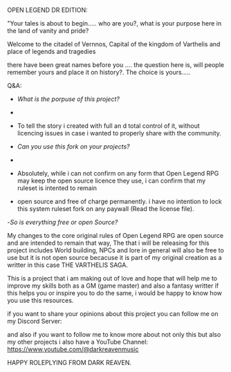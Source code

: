 
OPEN LEGEND DR EDITION:


"Your tales is about to begin.....
who are you?, what is your purpose here in the land of vanity and pride?

Welcome to the citadel of Vernnos, Capital of the kingdom of Varthelis
and place of legends and tragedies 

there have been great names before you .... the question here is, will people remember yours and place it on history?.
The choice is yours.....


Q&A:

- *What is the porpuse of this project?*
- 
- To tell the story i created with full an d total control of it, without licencing issues in case i wanted to properly share with the community.

- *Can you use this fork on your projects?*
-
- Absolutely, while i can not confirm on any form that Open Legend RPG may keep the open source licence they use, i can confirm that my ruleset is intented to remain
- open source and free of charge permanently. i have no intention to lock this system ruleset fork on any paywall (Read the license file).

-*So is everything free or open Source?*

My changes to the core original rules of Open Legend RPG are open source and are intended to remain that way, The that i will be releasing for this project includes World building, NPCs and lore in general will also be free to use but it is not open source becacuse it is part of my original creation as a writter in this case
THE VARTHELIS SAGA.


This is a project that i am making out of love and hope that will help me to improve my skills both as a GM (game master) and also a fantasy writter
if this helps you or inspire you to do the same, i would be happy to know how you use this resources.



if you want to share your opinions about this project you can follow me on my Discord Server:

and also if you want to follow me to know more about not only this but also my other projects i also have a YouTube Channel: https://www.youtube.com/@darkreavenmusic


HAPPY ROLEPLYING FROM DARK REAVEN.



